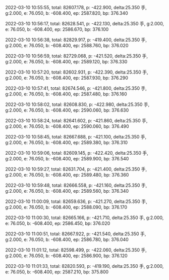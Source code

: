 2022-03-10 10:55:55, total: 82607.178, p: -422.900, delta:25.350 手, g:2.000, e: 76.050, b: -608.400, ep: 2587.820, bp: 376.340

2022-03-10 10:56:17, total: 82628.541, p: -422.130, delta:25.350 手, g:2.000, e: 76.050, b: -608.400, ep: 2586.670, bp: 376.100

2022-03-10 10:56:38, total: 82829.917, p: -419.400, delta:25.350 手, g:2.000, e: 76.050, b: -608.400, ep: 2588.760, bp: 376.020

2022-03-10 10:56:59, total: 82729.068, p: -421.520, delta:25.350 手, g:2.000, e: 76.050, b: -608.400, ep: 2589.120, bp: 376.330

2022-03-10 10:57:20, total: 82602.931, p: -422.390, delta:25.350 手, g:2.000, e: 76.050, b: -608.400, ep: 2587.930, bp: 376.290

2022-03-10 10:57:41, total: 82674.546, p: -421.800, delta:25.350 手, g:2.000, e: 76.050, b: -608.400, ep: 2587.480, bp: 376.160

2022-03-10 10:58:02, total: 82608.830, p: -422.980, delta:25.350 手, g:2.000, e: 76.050, b: -608.400, ep: 2590.060, bp: 376.630

2022-03-10 10:58:24, total: 82641.602, p: -421.860, delta:25.350 手, g:2.000, e: 76.050, b: -608.400, ep: 2590.060, bp: 376.490

2022-03-10 10:58:45, total: 82667.688, p: -421.100, delta:25.350 手, g:2.000, e: 76.050, b: -608.400, ep: 2589.380, bp: 376.310

2022-03-10 10:59:06, total: 82609.145, p: -422.420, delta:25.350 手, g:2.000, e: 76.050, b: -608.400, ep: 2589.900, bp: 376.540

2022-03-10 10:59:27, total: 82631.704, p: -421.400, delta:25.350 手, g:2.000, e: 76.050, b: -608.400, ep: 2589.480, bp: 376.360

2022-03-10 10:59:48, total: 82666.558, p: -421.160, delta:25.350 手, g:2.000, e: 76.050, b: -608.400, ep: 2589.560, bp: 376.340

2022-03-10 11:00:09, total: 82659.636, p: -421.270, delta:25.350 手, g:2.000, e: 76.050, b: -608.400, ep: 2588.090, bp: 376.170

2022-03-10 11:00:30, total: 82665.166, p: -421.710, delta:25.350 手, g:2.000, e: 76.050, b: -608.400, ep: 2586.450, bp: 376.020

2022-03-10 11:00:51, total: 82667.922, p: -421.540, delta:25.350 手, g:2.000, e: 76.050, b: -608.400, ep: 2586.780, bp: 376.040

2022-03-10 11:01:12, total: 82598.499, p: -422.060, delta:25.350 手, g:2.000, e: 76.050, b: -608.400, ep: 2586.900, bp: 376.120

2022-03-10 11:01:33, total: 82820.593, p: -419.190, delta:25.350 手, g:2.000, e: 76.050, b: -608.400, ep: 2587.210, bp: 375.800